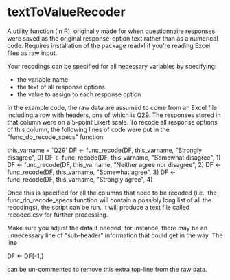 # textToValueRecoder

A utility function (in R), originally made for when questionnaire responses were saved as the original response-option text rather than as a numerical code. Requires installation of the package readxl if you're reading Excel files as raw input.

Your recodings can be specified for all necessary variables by specifying:
- the variable name
- the text of all response options
- the value to assign to each response option

In the example code, the raw data are assumed to come from an Excel file including a row with headers, one of which is Q29. The responses stored in that column were on a 5-point Likert scale. To recode all response options of this column, the following lines of code were put in the "func_do_recode_specs" function:

this_varname = 'Q29'
DF <- func_recode(DF, this_varname, "Strongly disagree", 0)
DF <- func_recode(DF, this_varname, "Somewhat disagree", 1)
DF <- func_recode(DF, this_varname, "Neither agree nor disagree", 2)
DF <- func_recode(DF, this_varname, "Somewhat agree", 3)
DF <- func_recode(DF, this_varname, "Strongly agree", 4)

Once this is specified for all the columns that need to be recoded (i.e., the func_do_recode_specs function will contain a possibly long list of all the recodings), the script can be run. It will produce a text file called recoded.csv for further processing.

Make sure you adjust the data if needed; for instance, there may be an unnecessary line of "sub-header" information that could get in the way. The line 

DF <- DF[-1,]

can be un-commented to remove this extra top-line from the raw data.
